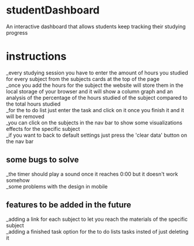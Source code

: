 # studentDashboard
An interactive dashboard that allows students keep tracking their studying progress

# instructions

_every studying session you have to enter the amount of hours you studied for every subject from the subjects cards at the top of the page
<br>
_once you add the hours for the subject the website will store them in the local storage of your browser and it will show a column graph and an analysis of the percentage of the hours studied of the subject compared to the total hours studied
<br>
_for the to do list just enter the task and click on it once you finish it and it will be removed
<br>
_you can click on the subjects in the nav bar to show some visualizations effects for the specific subject
<br>
_if you want to back to default settings just press the 'clear data' button on the nav bar

## some bugs to solve
_the timer should play a sound once it reaches 0:00 but it doesn't work somehow
<br>
_some problems with the design in mobile

## features to be added in the future
_adding a link for each subject to let you reach the materials of the specific subject
<br>
_adding a finished task option for the to do lists tasks insted of just deleting it
